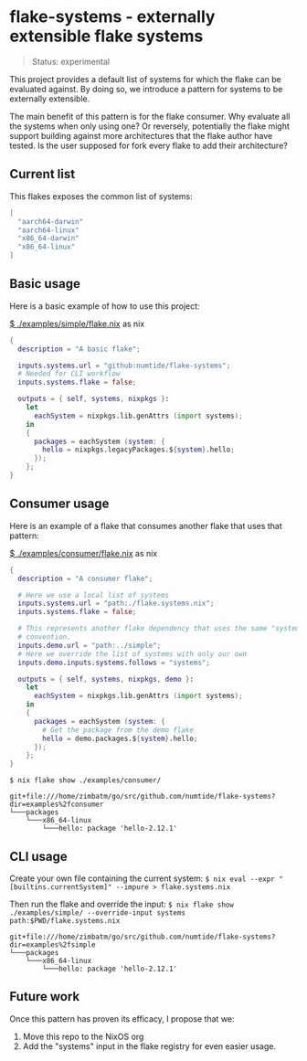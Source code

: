 # flake-systems - externally extensible flake systems

> Status: experimental

This project provides a default list of systems for which the flake can be
evaluated against. By doing so, we introduce a pattern for systems to be
externally extensible.

The main benefit of this pattern is for the flake consumer. Why evaluate all
the systems when only using one? Or reversely, potentially the flake might
support building against more architectures that the flake author have tested.
Is the user supposed for fork every flake to add their architecture?

## Current list

This flakes exposes the common list of systems:

<!-- [$ default.nix](./default.nix) as nix -->
```nix
[
  "aarch64-darwin"
  "aarch64-linux"
  "x86_64-darwin"
  "x86_64-linux"
]
```

## Basic usage

Here is a basic example of how to use this project:

[$ ./examples/simple/flake.nix](./examples/simple/flake.nix) as nix
```nix
{
  description = "A basic flake";

  inputs.systems.url = "github:numtide/flake-systems";
  # Needed for CLI workflow
  inputs.systems.flake = false;

  outputs = { self, systems, nixpkgs }:
    let
      eachSystem = nixpkgs.lib.genAttrs (import systems);
    in
    {
      packages = eachSystem (system: {
        hello = nixpkgs.legacyPackages.${system}.hello;
      });
    };
}
```

## Consumer usage

Here is an example of a flake that consumes another flake that uses that
pattern:

[$ ./examples/consumer/flake.nix](./examples/consumer/flake.nix) as nix
```nix
{
  description = "A consumer flake";

  # Here we use a local list of systems
  inputs.systems.url = "path:./flake.systems.nix";
  inputs.systems.flake = false;

  # This represents another flake dependency that uses the same "systems"
  # convention.
  inputs.demo.url = "path:../simple";
  # Here we override the list of systems with only our own
  inputs.demo.inputs.systems.follows = "systems";

  outputs = { self, systems, nixpkgs, demo }:
    let
      eachSystem = nixpkgs.lib.genAttrs (import systems);
    in
    {
      packages = eachSystem (system: {
        # Get the package from the demo flake
        hello = demo.packages.${system}.hello;
      });
    };
}
```

`$ nix flake show ./examples/consumer/`
```
git+file:///home/zimbatm/go/src/github.com/numtide/flake-systems?dir=examples%2fconsumer
└───packages
    └───x86_64-linux
        └───hello: package 'hello-2.12.1'
```

## CLI usage

Create your own file containing the current system:
`$ nix eval --expr "[builtins.currentSystem]" --impure > flake.systems.nix`

Then run the flake and override the input:
`$ nix flake show ./examples/simple/ --override-input systems path:$PWD/flake.systems.nix`
```
git+file:///home/zimbatm/go/src/github.com/numtide/flake-systems?dir=examples%2fsimple
└───packages
    └───x86_64-linux
        └───hello: package 'hello-2.12.1'
```

## Future work

Once this pattern has proven its efficacy, I propose that we:
1. Move this repo to the NixOS org
2. Add the "systems" input in the flake registry for even easier usage.


